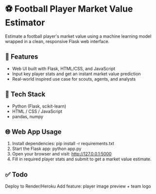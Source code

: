 # ⚽ Football Player Market Value Estimator

Estimate a football player's market value using a machine learning model wrapped in a clean, responsive Flask web interface.

## 🚀 Features

- Web UI built with Flask, HTML/CSS, and JavaScript
- Input key player stats and get an instant market value prediction
- Real-world inspired use case for scouts, agents, and analysts

## 🧠 Tech Stack

- Python (Flask, scikit-learn)
- HTML / CSS / JavaScript
- pandas, numpy

## 🌐 Web App Usage

1. Install dependencies:
     pip install -r requirements.txt
2. Start the Flask app:
     python app.py
3. Open your browser and visit:
     http://127.0.0.1:5000
4. Fill in required player stats and submit to get a market value estimate.


## ✅ Todo

Deploy to Render/Heroku
Add feature: player image preview + team logo
